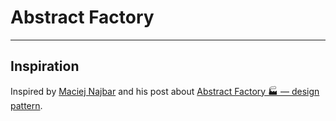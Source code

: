 # Abstract Factory

---

## Inspiration

Inspired by [Maciej Najbar](https://medium.com/@MaciejNajbar) and his post about [Abstract Factory 🏭 — design pattern](https://medium.com/facademy/abstract-factory-design-pattern-de23357bc51b).